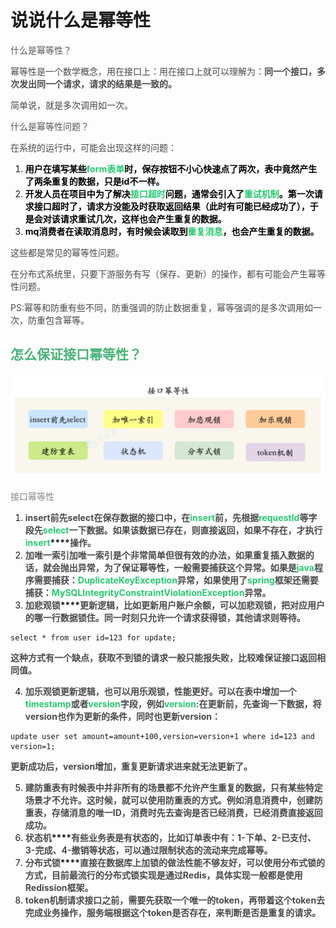 # 说说什么是幂等性

<font style="color:rgb(89, 89, 89);background-color:rgb(251, 249, 253);">什么是幂等性？</font>

<font style="color:rgb(74, 74, 74);">幂等性是一个数学概念，用在接口上：用在接口上就可以理解为：</font>**<font style="color:rgb(74, 74, 74);">同一个接口，多次发出同一个请求，请求的结果是一致的。</font>**

<font style="color:rgb(74, 74, 74);">简单说，就是多次调用如一次。</font>

<font style="color:rgb(89, 89, 89);background-color:rgb(251, 249, 253);">什么是幂等性问题？</font>

<font style="color:rgb(74, 74, 74);">在系统的运行中，可能会出现这样的问题：</font>

1. **<font style="color:rgb(1, 1, 1);">用户在填写某些</font>****<font style="color:rgb(40, 202, 113);">form表单</font>****<font style="color:rgb(1, 1, 1);">时，保存按钮不小心快速点了两次，表中竟然产生了两条重复的数据，只是id不一样。</font>**
2. **<font style="color:rgb(1, 1, 1);">开发人员在项目中为了解决</font>****<font style="color:rgb(40, 202, 113);">接口超时</font>****<font style="color:rgb(1, 1, 1);">问题，通常会引入了</font>****<font style="color:rgb(40, 202, 113);">重试机制</font>****<font style="color:rgb(1, 1, 1);">。第一次请求接口超时了，请求方没能及时获取返回结果（此时有可能已经成功了），于是会对该请求重试几次，这样也会产生重复的数据。</font>**
3. **<font style="color:rgb(1, 1, 1);">mq消费者在读取消息时，有时候会读取到</font>****<font style="color:rgb(40, 202, 113);">重复消息</font>****<font style="color:rgb(1, 1, 1);">，也会产生重复的数据。</font>**

<font style="color:rgb(74, 74, 74);">这些都是常见的幂等性问题。</font>

<font style="color:rgb(74, 74, 74);">在分布式系统里，只要下游服务有写（保存、更新）的操作，都有可能会产生幂等性问题。</font>

<font style="color:rgb(74, 74, 74);">PS:幂等和防重有些不同，防重强调的防止数据重复，幂等强调的是多次调用如一次，防重包含幂等。</font>

## <font style="color:rgb(72, 179, 120);">怎么保证接口幂等性？</font>
![1696575754311-fb0282b1-889d-447b-a7c5-b80abea1a542.png](./img/nves10V5uqUZTPQ-/1696575754311-fb0282b1-889d-447b-a7c5-b80abea1a542-964241.png)

<font style="color:rgb(136, 136, 136);">接口幂等性</font>

1. **<font style="color:rgb(74, 74, 74);">insert前先select</font>****<font style="color:rgb(74, 74, 74);">在保存数据的接口中，在</font>****<font style="color:rgb(40, 202, 113);">insert</font>****<font style="color:rgb(74, 74, 74);">前，先根据</font>****<font style="color:rgb(40, 202, 113);">requestId</font>****<font style="color:rgb(74, 74, 74);">等字段先</font>****<font style="color:rgb(40, 202, 113);">select</font>****<font style="color:rgb(74, 74, 74);">一下数据。如果该数据已存在，则直接返回，如果不存在，才执行  </font>****<font style="color:rgb(40, 202, 113);">insert</font>****<font style="color:rgb(74, 74, 74);">操作。</font>**
2. **<font style="color:rgb(74, 74, 74);">加唯一索引</font>****<font style="color:rgb(74, 74, 74);">加唯一索引是个非常简单但很有效的办法，如果重复插入数据的话，就会抛出异常，为了保证幂等性，一般需要捕获这个异常。</font>****<font style="color:rgb(74, 74, 74);">如果是</font>****<font style="color:rgb(40, 202, 113);">java</font>****<font style="color:rgb(74, 74, 74);">程序需要捕获：</font>****<font style="color:rgb(40, 202, 113);">DuplicateKeyException</font>****<font style="color:rgb(74, 74, 74);">异常，如果使用了</font>****<font style="color:rgb(40, 202, 113);">spring</font>****<font style="color:rgb(74, 74, 74);">框架还需要捕获：</font>****<font style="color:rgb(40, 202, 113);">MySQLIntegrityConstraintViolationException</font>****<font style="color:rgb(74, 74, 74);">异常。</font>**
3. **<font style="color:rgb(74, 74, 74);">加悲观锁</font>****<font style="color:rgb(74, 74, 74);">更新逻辑，比如更新用户账户余额，可以加悲观锁，把对应用户的哪一行数据锁住。同一时刻只允许一个请求获得锁，其他请求则等待。</font>**

```plain
select * from user id=123 for update;
```

**<font style="color:rgb(74, 74, 74);">这种方式有一个缺点，获取不到锁的请求一般只能报失败，比较难保证接口返回相同值。</font>**

4. **<font style="color:rgb(74, 74, 74);">加乐观锁</font>****<font style="color:rgb(74, 74, 74);">更新逻辑，也可以用乐观锁，性能更好。可以在表中增加一个</font>****<font style="color:rgb(40, 202, 113);">timestamp</font>****<font style="color:rgb(74, 74, 74);">或者</font>****<font style="color:rgb(40, 202, 113);">version</font>****<font style="color:rgb(74, 74, 74);">字段，例如</font>****<font style="color:rgb(40, 202, 113);">version</font>****<font style="color:rgb(74, 74, 74);">:</font>****<font style="color:rgb(74, 74, 74);">在更新前，先查询一下数据，将version也作为更新的条件，同时也更新version：</font>**

```plain
update user set amount=amount+100,version=version+1 where id=123 and version=1;
```

**<font style="color:rgb(74, 74, 74);">更新成功后，version增加，重复更新请求进来就无法更新了。</font>**

5. **<font style="color:rgb(74, 74, 74);">建防重表</font>****<font style="color:rgb(74, 74, 74);">有时候表中并非所有的场景都不允许产生重复的数据，只有某些特定场景才不允许。这时候，就可以使用防重表的方式。</font>****<font style="color:rgb(74, 74, 74);">例如消息消费中，创建防重表，存储消息的唯一ID，消费时先去查询是否已经消费，已经消费直接返回成功。</font>**
6. **<font style="color:rgb(74, 74, 74);">状态机</font>****<font style="color:rgb(74, 74, 74);">有些业务表是有状态的，比如订单表中有：1-下单、2-已支付、3-完成、4-撤销等状态，可以通过限制状态的流动来完成幂等。</font>**
7. **<font style="color:rgb(74, 74, 74);">分布式锁</font>****<font style="color:rgb(74, 74, 74);">直接在数据库上加锁的做法性能不够友好，可以使用分布式锁的方式，目前最流行的分布式锁实现是通过Redis，具体实现一般都是使用Redission框架。</font>**
8. **<font style="color:rgb(74, 74, 74);">token机制请求接口之前，需要先获取一个唯一的token，再带着这个token去完成业务操作，服务端根据这个token是否存在，来判断是否是重复的请求。</font>**

